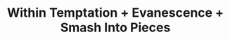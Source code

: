 ---
layout: post
category: concert
title: Within Temptation + Evanescence + Smash Into Pieces
artists: 
- Within Temptation
- Evanescence
- Smash Into Pieces
place: 
- Bercy
altplace:
- Accor Arena
country: France
city: Paris
---